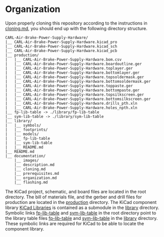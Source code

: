 # Organization

Upon properly cloning this repository according to the instructions in
[cloning.md][cln], you should end up with the following directory structure.

```
CARL-Air-Brake-Power-Supply-Hardware/
|__ CARL-Air-Brake-Power-Supply-Hardware.kicad_pro
|__ CARL-Air-Brake-Power-Supply-Hardware.kicad_sch
|__ CARL-Air-Brake-Power-Supply-Hardware.kicad_pcb
|__ production/
|   |__ CARL-Air-Brake-Power-Supply-Hardware.bom.csv
|   |__ CARL-Air-Brake-Power-Supply-Hardware.boardoutline.ger
|   |__ CARL-Air-Brake-Power-Supply-Hardware.toplayer.ger
|   |__ CARL-Air-Brake-Power-Supply-Hardware.bottomlayer.ger
|   |__ CARL-Air-Brake-Power-Supply-Hardware.topsoldermask.ger
|   |__ CARL-Air-Brake-Power-Supply-Hardware.bottomsoldermask.ger
|   |__ CARL-Air-Brake-Power-Supply-Hardware.toppaste.ger
|   |__ CARL-Air-Brake-Power-Supply-Hardware.bottompaste.ger
|   |__ CARL-Air-Brake-Power-Supply-Hardware.topsilkscreen.ger
|   |__ CARL-Air-Brake-Power-Supply-Hardware.bottomsilkscreen.ger
|   |__ CARL-Air-Brake-Power-Supply-Hardware.drills_pth.xln
|   |__ CARL-Air-Brake-Power-Supply-Hardware.holes_npth.xln
|__ fp-lib-table -> ./library/fp-lib-table
|__ sym-lib-table -> ./library/sym-lib-table
|__ library/
|   |__ symbols/
|   |__ footprints/
|   |__ models/
|   |__ fp-lib-table
|   |__ sym-lib-table
|   |__ README.md
|__ README.md
|__ documentation/
    |__ images/
    |__ description.md
    |__ cloning.md
    |__ prerequisites.md
    |__ organization.md
    |__ flashing.md
```

The KiCad project, schematic, and board files are located in the root directory.
The bill of materials file, and the gerber and drill files for production are
located in the [production][prod-dir] directory. The KiCad component library
[KiCad Libraries][lib-repo] is contained as a submodule in the
[library][lib-dir] directory. Symbolic links [fp-lib-table][fp-lnk] and
[sym-lib-table][sym-lnk] in the root directory point to the library table files
[fp-lib-table][fp-file] and [sym-lib-table][sym-file] in the [library][lib-dir]
directory. These symbolic links are required for KiCad to be able to locate the
component library.

[cln]:      ./cloning.md

[prod-dir]: ../production

[fp-lnk]:   ../fp-lib-table
[sym-lnk]:  ../sym-lib-table
[fp-file]:  ../library/fp-lib-table
[sym-file]: ../library/sym-lib-table

[lib-dir]:  ../library
[lib-repo]: https://github.com/Kenneth-Goveas/KiCad-Libraries
